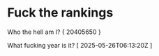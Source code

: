 # Fuck the rankings

Who the hell am I?
{ 20405650 }

What fucking year is it?
[ 2025-05-26T06:13:20Z ]
